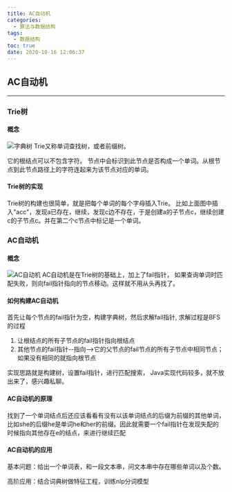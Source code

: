 ```yaml
---
title: AC自动机
categories:
  - 算法与数据结构
tags:
  - 数据结构
toc: true
date: 2020-10-16 12:06:37
---
```

## AC自动机
--------

### Trie树

#### 概念

![字典树](/字典树.jpg)
Trie又称单词查找树，或者前缀树。

它的根结点可以不包含字符。
节点中会标识到此节点是否构成一个单词。从根节点到此节点路径上的字符连起来为该节点对应的单词。

#### Trie树的实现

Trie树的构建也很简单，就是把每个单词的每个字母插入Trie。
比如上面图中插入"acc"，发现a已存在，继续，发现c边不存在，于是创建a的子节点c，继续创建c的子节点c。并在第二个c节点中标记是一个单词。

### AC自动机

#### 概念
![AC自动机](/AC自动机.jpg)
AC自动机是在Trie树的基础上，加上了fail指针， 如果查询单词时匹配失败，则向fail指针指向的节点移动。这样就不用从头再找了。

#### 如何构建AC自动机

首先让每个节点的fail指针为空，构建字典树，然后求解fail指针, 求解过程是BFS的过程

1. 让根结点的所有子节点的fail指针指向根结点
2. 其他节点的fail指针--指向—->它的父节点的fail节点的所有子节点中相同节点；如果没有相同的就指向根节点

实现思路就是构建树，设置fail指针，进行匹配搜索， Java实现代码较多，就不放出来了，感兴趣私聊。

#### AC自动机的原理

找到了一个单词结点后还应该看看有没有以该单词结点的后缀为前缀的其他单词，比如she的后缀he是单词he和her的前缀。因此就需要一个fail指针在发现失配的时候指向其他存在e的结点，来进行继续匹配

#### AC自动机的应用

基本问题：给出一个单词表，和一段文本串，问文本串中存在哪些单词以及个数。

高阶应用：结合词典树做特征工程，训练nlp分词模型
